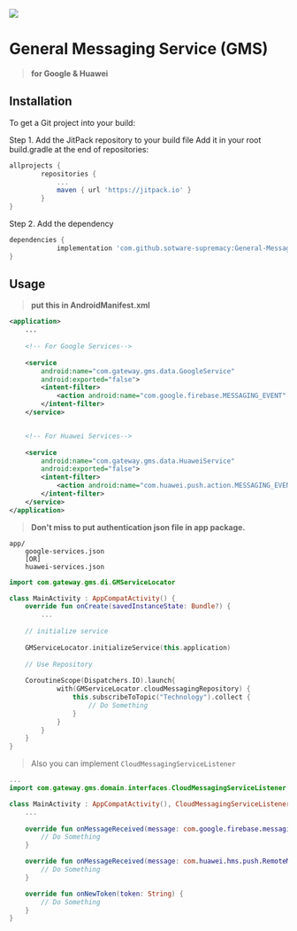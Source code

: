 [![](https://jitpack.io/v/sotware-supremacy/General-Messaging-Service.svg)](https://jitpack.io/#sotware-supremacy/General-Messaging-Service)

# General Messaging Service (GMS)
> **for Google & Huawei**


## Installation
To get a Git project into your build:

Step 1. Add the JitPack repository to your build file
Add it in your root build.gradle at the end of repositories:

```gradle
allprojects {
		repositories {
			...
			maven { url 'https://jitpack.io' }
		}
}
```

Step 2. Add the dependency

```gradle
dependencies {
	        implementation 'com.github.sotware-supremacy:General-Messaging-Service:<VERSION>'
}
```

## Usage
> **put this in AndroidManifest.xml**
```xml
<application>
    ...
    
    <!-- For Google Services-->
           
    <service
        android:name="com.gateway.gms.data.GoogleService"
        android:exported="false">
        <intent-filter>
            <action android:name="com.google.firebase.MESSAGING_EVENT" />
        </intent-filter>
    </service>


    <!-- For Huawei Services-->
    
    <service
        android:name="com.gateway.gms.data.HuaweiService"
        android:exported="false">
        <intent-filter>
            <action android:name="com.huawei.push.action.MESSAGING_EVENT" />
        </intent-filter>
    </service>
</application>
```

> **Don't miss to put authentication json file in app package.**

```
app/
    google-services.json
    [OR]
    huawei-services.json
```
    

```kotlin
import com.gateway.gms.di.GMServiceLocator

class MainActivity : AppCompatActivity() {
    override fun onCreate(savedInstanceState: Bundle?) {
        ...
	
	// initialize service 
	
	GMServiceLocator.initializeService(this.application)
	
	// Use Repository
	
	CoroutineScope(Dispatchers.IO).launch{
            with(GMServiceLocator.cloudMessagingRepository) {
                this.subscribeToTopic("Technology").collect {
                    // Do Something
                }
            }
        }
    }
}
```


> Also you can implement `CloudMessagingServiceListener`


```kotlin
...
import com.gateway.gms.domain.interfaces.CloudMessagingServiceListener

class MainActivity : AppCompatActivity(), CloudMessagingServiceListener {
	...
    
    override fun onMessageReceived(message: com.google.firebase.messaging.RemoteMessage) {
        // Do Something
    }

    override fun onMessageReceived(message: com.huawei.hms.push.RemoteMessage?) {
        // Do Something
    }

    override fun onNewToken(token: String) {
        // Do Something
    }
}
```
